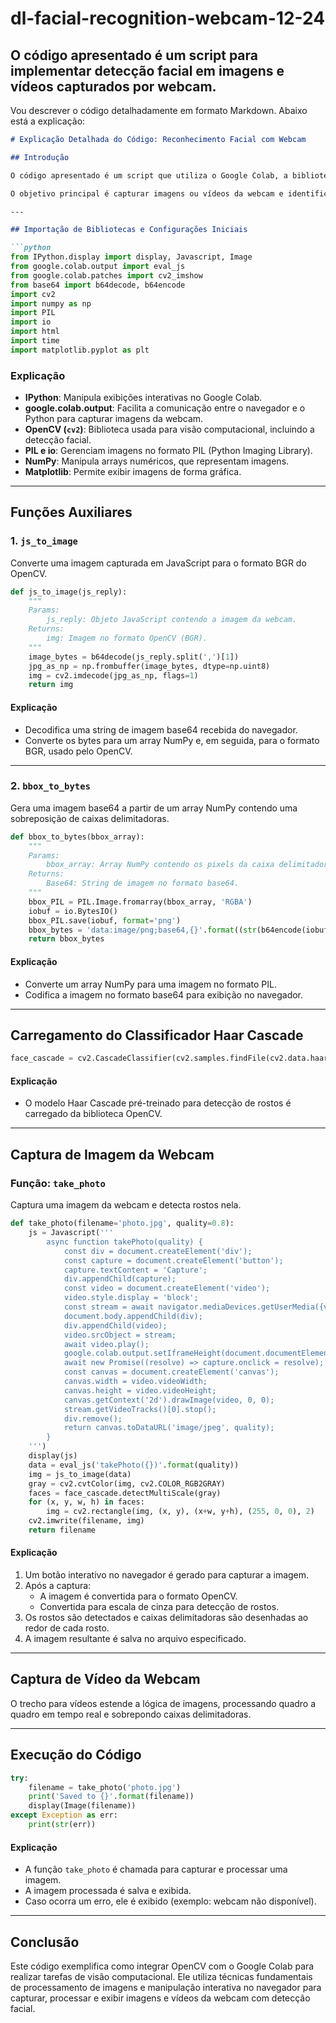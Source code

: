 # dl-facial-recognition-webcam-12-24
O código apresentado é um script para implementar detecção facial em imagens e vídeos capturados por webcam.
---
Vou descrever o código detalhadamente em formato Markdown. Abaixo está a explicação:

```markdown
# Explicação Detalhada do Código: Reconhecimento Facial com Webcam

## Introdução

O código apresentado é um script que utiliza o Google Colab, a biblioteca OpenCV, e outras dependências para implementar detecção facial em imagens e vídeos capturados por webcam. Ele se baseia no uso de **Haar Cascade Classifier**, um modelo pré-treinado de detecção de objetos disponibilizado pelo OpenCV.

O objetivo principal é capturar imagens ou vídeos da webcam e identificar faces em tempo real, desenhando caixas delimitadoras ao redor dos rostos detectados.

---

## Importação de Bibliotecas e Configurações Iniciais

```python
from IPython.display import display, Javascript, Image
from google.colab.output import eval_js
from google.colab.patches import cv2_imshow
from base64 import b64decode, b64encode
import cv2
import numpy as np
import PIL
import io
import html
import time
import matplotlib.pyplot as plt
```

### Explicação

- **IPython**: Manipula exibições interativas no Google Colab.
- **google.colab.output**: Facilita a comunicação entre o navegador e o Python para capturar imagens da webcam.
- **OpenCV (`cv2`)**: Biblioteca usada para visão computacional, incluindo a detecção facial.
- **PIL e io**: Gerenciam imagens no formato PIL (Python Imaging Library).
- **NumPy**: Manipula arrays numéricos, que representam imagens.
- **Matplotlib**: Permite exibir imagens de forma gráfica.

---

## Funções Auxiliares

### 1. `js_to_image`

Converte uma imagem capturada em JavaScript para o formato BGR do OpenCV.

```python
def js_to_image(js_reply):
    """
    Params:
        js_reply: Objeto JavaScript contendo a imagem da webcam.
    Returns:
        img: Imagem no formato OpenCV (BGR).
    """
    image_bytes = b64decode(js_reply.split(',')[1])
    jpg_as_np = np.frombuffer(image_bytes, dtype=np.uint8)
    img = cv2.imdecode(jpg_as_np, flags=1)
    return img
```

#### Explicação

- Decodifica uma string de imagem base64 recebida do navegador.
- Converte os bytes para um array NumPy e, em seguida, para o formato BGR, usado pelo OpenCV.

---

### 2. `bbox_to_bytes`

Gera uma imagem base64 a partir de um array NumPy contendo uma sobreposição de caixas delimitadoras.

```python
def bbox_to_bytes(bbox_array):
    """
    Params:
        bbox_array: Array NumPy contendo os pixels da caixa delimitadora.
    Returns:
        Base64: String de imagem no formato base64.
    """
    bbox_PIL = PIL.Image.fromarray(bbox_array, 'RGBA')
    iobuf = io.BytesIO()
    bbox_PIL.save(iobuf, format='png')
    bbox_bytes = 'data:image/png;base64,{}'.format((str(b64encode(iobuf.getvalue()), 'utf-8')))
    return bbox_bytes
```

#### Explicação

- Converte um array NumPy para uma imagem no formato PIL.
- Codifica a imagem no formato base64 para exibição no navegador.

---

## Carregamento do Classificador Haar Cascade

```python
face_cascade = cv2.CascadeClassifier(cv2.samples.findFile(cv2.data.haarcascades + 'haarcascade_frontalface_default.xml'))
```

#### Explicação

- O modelo Haar Cascade pré-treinado para detecção de rostos é carregado da biblioteca OpenCV.

---

## Captura de Imagem da Webcam

### Função: `take_photo`

Captura uma imagem da webcam e detecta rostos nela.

```python
def take_photo(filename='photo.jpg', quality=0.8):
    js = Javascript('''
        async function takePhoto(quality) {
            const div = document.createElement('div');
            const capture = document.createElement('button');
            capture.textContent = 'Capture';
            div.appendChild(capture);
            const video = document.createElement('video');
            video.style.display = 'block';
            const stream = await navigator.mediaDevices.getUserMedia({video: true});
            document.body.appendChild(div);
            div.appendChild(video);
            video.srcObject = stream;
            await video.play();
            google.colab.output.setIframeHeight(document.documentElement.scrollHeight, true);
            await new Promise((resolve) => capture.onclick = resolve);
            const canvas = document.createElement('canvas');
            canvas.width = video.videoWidth;
            canvas.height = video.videoHeight;
            canvas.getContext('2d').drawImage(video, 0, 0);
            stream.getVideoTracks()[0].stop();
            div.remove();
            return canvas.toDataURL('image/jpeg', quality);
        }
    ''')
    display(js)
    data = eval_js('takePhoto({})'.format(quality))
    img = js_to_image(data)
    gray = cv2.cvtColor(img, cv2.COLOR_RGB2GRAY)
    faces = face_cascade.detectMultiScale(gray)
    for (x, y, w, h) in faces:
        img = cv2.rectangle(img, (x, y), (x+w, y+h), (255, 0, 0), 2)
    cv2.imwrite(filename, img)
    return filename
```

#### Explicação

1. Um botão interativo no navegador é gerado para capturar a imagem.
2. Após a captura:
   - A imagem é convertida para o formato OpenCV.
   - Convertida para escala de cinza para detecção de rostos.
3. Os rostos são detectados e caixas delimitadoras são desenhadas ao redor de cada rosto.
4. A imagem resultante é salva no arquivo especificado.

---

## Captura de Vídeo da Webcam

O trecho para vídeos estende a lógica de imagens, processando quadro a quadro em tempo real e sobrepondo caixas delimitadoras.

---

## Execução do Código

```python
try:
    filename = take_photo('photo.jpg')
    print('Saved to {}'.format(filename))
    display(Image(filename))
except Exception as err:
    print(str(err))
```

#### Explicação

- A função `take_photo` é chamada para capturar e processar uma imagem.
- A imagem processada é salva e exibida.
- Caso ocorra um erro, ele é exibido (exemplo: webcam não disponível).

---

## Conclusão

Este código exemplifica como integrar OpenCV com o Google Colab para realizar tarefas de visão computacional. Ele utiliza técnicas fundamentais de processamento de imagens e manipulação interativa no navegador para capturar, processar e exibir imagens e vídeos da webcam com detecção facial.
```
